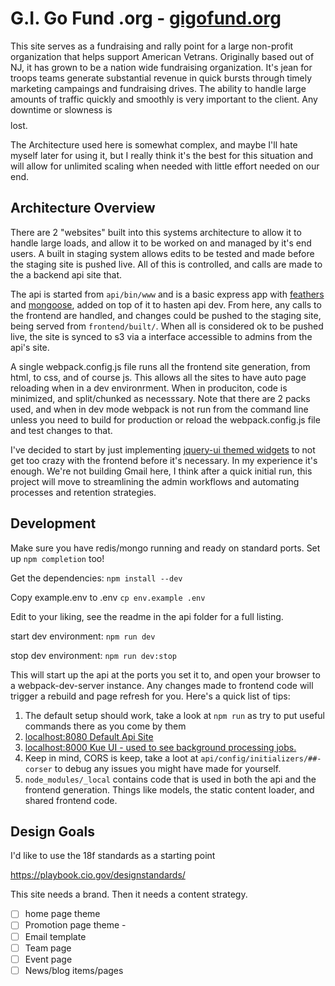 # G.I. Go Fund .org - [gigofund.org](http://gigofund.org)

This site serves as a fundraising and rally point for a large non-profit organization
that helps support American Vetrans. Originally based out of NJ, it has grown to be a
nation wide fundraising organization. It's jean for troops teams generate substantial
revenue in quick bursts through timely marketing campaings and fundraising drives.
The ability to handle large amounts of traffic quickly and smoothly is very important
to the client. Any downtime or slowness is $$$$ lost.

The Architecture used here is somewhat complex, and maybe I'll hate myself later for
using it, but I really think it's the best for this situation and will allow for unlimited
scaling when needed with little effort needed on our end.

## Architecture Overview

There are 2 "websites" built into this systems architecture to allow it to handle
large loads, and allow it to be worked on and managed by it's end users. A built in
staging system allows edits to be tested and made before the staging site is pushed live.
All of this is controlled, and calls are made to the a backend api site that.

The api is started from `api/bin/www` and is a basic express app with [feathers](http://feathersjs.com/)
and [mongoose](https://github.com/feathersjs/feathers-mongoose),
added on top of it to hasten api dev. From here, any calls to the frontend are handled,
and changes could be pushed to the staging site, being served from `frontend/built/`.
When all is considered ok to be pushed live, the site is synced to s3 via a
interface accessible to admins from the api's site.

A single webpack.config.js file runs all the frontend site generation, from html,
to css, and of course js. This allows all the sites to have auto page reloading
when in a dev environrment. When in produciton, code is minimized, and split/chunked
as necesssary. Note that there are 2 packs used, and when in dev mode webpack is not
run from the command line unless you need to build for production or reload
the webpack.config.js file and test changes to that.

I've decided to start by just implementing [jquery-ui themed widgets]( https://jqueryui.com/widget/)
to not get too crazy with the frontend before it's necessary. In my experience it's enough.
We're not building Gmail here, I think after a quick initial run, this project will move
to streamlining the admin workflows and automating processes and retention strategies.

## Development

Make sure you have redis/mongo running and ready on standard ports. Set up `npm completion` too!

Get the dependencies: `npm install --dev`

Copy example.env to .env `cp env.example .env`

Edit to your liking, see the readme in the api folder for a full listing.

start dev environment: `npm run dev`

stop dev environment: `npm run dev:stop`

This will start up the api at the ports you set it to, and open your browser to
a webpack-dev-server instance. Any changes made to frontend code will trigger a
rebuild and page refresh for you. Here's a quick list of tips:

1. The default setup should work, take a look at `npm run` as try to put useful
 commands there as you come by them
1. [localhost:8080 Default Api Site](http://localhost:8080)
1. [localhost:8000 Kue UI - used to see background processing jobs.](http://localhost:8000)
1. Keep in mind, CORS is keep, take a loot at `api/config/initializers/##-corser` to debug
any issues you might have made for yourself.
1. `node_modules/_local` contains code that is used in both the api and the frontend
generation. Things like models, the static content loader, and shared frontend code.

## Design Goals

I'd like to use the 18f standards as a starting point

https://playbook.cio.gov/designstandards/

This site needs a brand. Then it needs a content strategy.

-[ ] home page theme
-[ ] Promotion page theme -
-[ ] Email template
-[ ] Team page
-[ ] Event page
-[ ] News/blog items/pages
